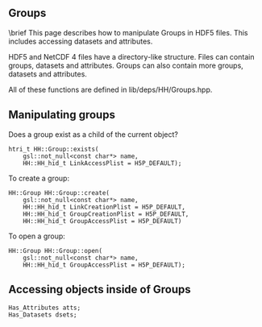 Groups
----------

\brief This page describes how to manipulate Groups in HDF5 files. This includes accessing datasets and attributes.

HDF5 and NetCDF 4 files have a directory-like structure. Files can contain groups, datasets and attributes.
Groups can also contain more groups, datasets and attributes.

All of these functions are defined in lib/deps/HH/Groups.hpp.


## Manipulating groups

Does a group exist as a child of the current object?
```
htri_t HH::Group::exists(
	gsl::not_null<const char*> name,
	HH::HH_hid_t LinkAccessPlist = H5P_DEFAULT);
```

To create a group:
```
HH::Group HH::Group::create(
	gsl::not_null<const char*> name,
	HH::HH_hid_t LinkCreationPlist = H5P_DEFAULT,
	HH::HH_hid_t GroupCreationPlist = H5P_DEFAULT,
	HH::HH_hid_t GroupAccessPlist = H5P_DEFAULT)
```

To open a group:
```
HH::Group HH::Group::open(
	gsl::not_null<const char*> name,
	HH::HH_hid_t GroupAccessPlist = H5P_DEFAULT);
```

## Accessing objects inside of Groups

```
Has_Attributes atts;
Has_Datasets dsets;
```

